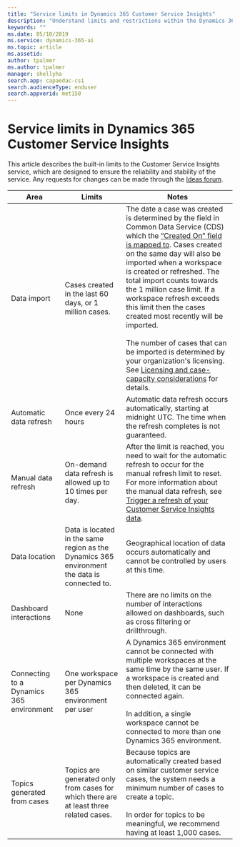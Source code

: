 ```yaml
---
title: "Service limits in Dynamics 365 Customer Service Insights"
description: "Understand limits and restrictions within the Dynamics 365 Customer Service Insights product."
keywords: ""
ms.date: 05/10/2019
ms.service: dynamics-365-ai
ms.topic: article
ms.assetid:
author: tpalmer
ms.author: tpalmer
manager: shellyha
search.app: capaedac-csi
search.audienceType: enduser
search.appverid: met150
---
```


# Service limits in Dynamics 365 Customer Service Insights

This article describes the built-in limits to the Customer Service Insights service, which are designed to ensure the reliability and stability of the service. Any requests for changes can be made through the [Ideas forum](https://go.microsoft.com/fwlink/?linkid=2024757). 
 
| Area  | Limits  | Notes |
|-------------|---------------------------------------------------------------------|---------------------------------------------------------------------|
| Data import | Cases created in the last 60 days, or 1 million cases. | The date a case was created is determined by the field in Common Data Service (CDS) which the [“Created On” field is mapped to](map-data.md). Cases created on the same day will also be imported when a workspace is created or refreshed. The total import counts towards the 1 million case limit. If a workspace refresh exceeds this limit then the cases created most recently will be imported.<br> <br> The number of cases that can be imported is determined by your organization's licensing. See [Licensing and case-capacity considerations](licensing-case-capacity.md) for details. |
| Automatic data refresh | Once every 24 hours | Automatic data refresh occurs automatically, starting at midnight UTC. The time when the refresh completes is not guaranteed. |
| Manual data refresh | On-demand data refresh is allowed up to 10 times per day. | After the limit is reached, you need to wait for the automatic refresh to occur for the manual refresh limit to reset. For more information about the manual data refresh, see [Trigger a refresh of your Customer Service Insights data](trigger-refresh.md).  |
| Data location | Data is located in the same region as the Dynamics 365 environment the data is connected to.     | Geographical location of data occurs automatically and cannot be controlled by users at this time. |
| Dashboard interactions | None | There are no limits on the number of interactions allowed on dashboards, such as cross filtering or drillthrough. |
| Connecting to a Dynamics 365 environment | One workspace per Dynamics 365 environment per user | A Dynamics 365 environment cannot be connected with multiple workspaces at the same time by the same user. If a workspace is created and then deleted, it can be connected  again. <br> <br> In addition, a single workspace cannot be connected to more than one Dynamics 365 environment. |
| Topics generated from cases | Topics are generated only from cases for which there are at least three related cases.| Because topics are automatically created based on similar customer service cases, the system needs a minimum number of cases to create a topic. <br> <br> In order for topics to be meaningful, we recommend having at least 1,000 cases.|
